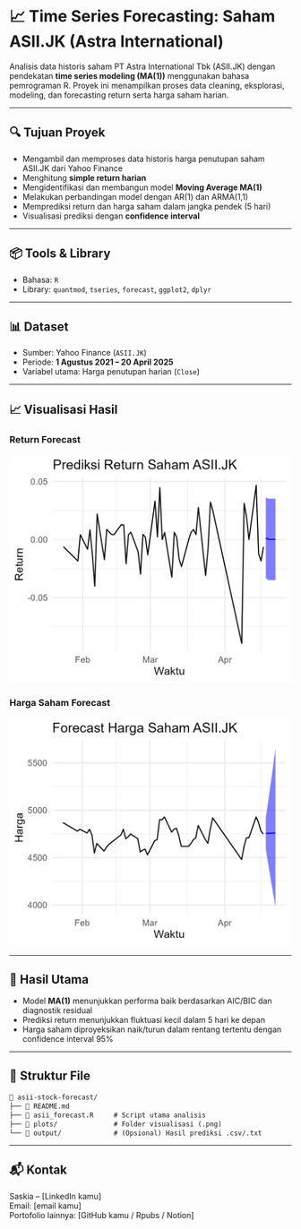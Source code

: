 
# 📈 Time Series Forecasting: Saham ASII.JK (Astra International)

Analisis data historis saham PT Astra International Tbk (ASII.JK) dengan pendekatan **time series modeling (MA(1))** menggunakan bahasa pemrograman R. Proyek ini menampilkan proses data cleaning, eksplorasi, modeling, dan forecasting return serta harga saham harian.

---

## 🔍 Tujuan Proyek

- Mengambil dan memproses data historis harga penutupan saham ASII.JK dari Yahoo Finance
- Menghitung **simple return harian**
- Mengidentifikasi dan membangun model **Moving Average MA(1)**
- Melakukan perbandingan model dengan AR(1) dan ARMA(1,1)
- Memprediksi return dan harga saham dalam jangka pendek (5 hari)
- Visualisasi prediksi dengan **confidence interval**

---

## 📦 Tools & Library

- Bahasa: `R`
- Library: `quantmod`, `tseries`, `forecast`, `ggplot2`, `dplyr`

---

## 📊 Dataset

- Sumber: Yahoo Finance (`ASII.JK`)
- Periode: **1 Agustus 2021 – 20 April 2025**
- Variabel utama: Harga penutupan harian (`Close`)

---

## 📈 Visualisasi Hasil

### Return Forecast
![](plots/return_forecast.png)

### Harga Saham Forecast
![](plots/price_forecast.png)

---

## 📌 Hasil Utama

- Model **MA(1)** menunjukkan performa baik berdasarkan AIC/BIC dan diagnostik residual
- Prediksi return menunjukkan fluktuasi kecil dalam 5 hari ke depan
- Harga saham diproyeksikan naik/turun dalam rentang tertentu dengan confidence interval 95%

---

## 📁 Struktur File

```
📂 asii-stock-forecast/
├── 📄 README.md
├── 📄 asii_forecast.R     # Script utama analisis
├── 📁 plots/              # Folder visualisasi (.png)
└── 📁 output/             # (Opsional) Hasil prediksi .csv/.txt
```

---

## 📬 Kontak

Saskia – [LinkedIn kamu]  
Email: [email kamu]  
Portofolio lainnya: [GitHub kamu / Rpubs / Notion]
